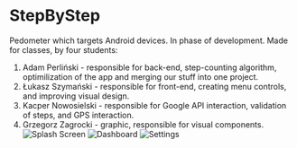 # StepByStep
Pedometer which targets Android devices. 
In phase of development.
Made for classes, by four students:
1. Adam Perliński - responsible for back-end, step-counting algorithm, optimilization of the app and merging our stuff into one project.
2. Łukasz Szymański - responsible for front-end, creating menu controls, and improving visual design.
3. Kacper Nowosielski - responsible for Google API interaction, validation of steps, and GPS interaction.
4. Grzegorz Zagrocki - graphic, responsible for visual components.
![Splash Screen](https://scontent-waw1-1.xx.fbcdn.net/v/t1.0-9/34790165_1550866485041273_7632518456813813760_n.jpg?_nc_cat=0&oh=47e3b635bb00a6e3515eae79e730cf3f&oe=5B7F0F04)
![Dashboard](https://scontent-waw1-1.xx.fbcdn.net/v/t1.0-9/34837154_1550866458374609_5747068504389976064_n.jpg?_nc_cat=0&oh=61d9dff59156d2feb6cbcbb8dc92239f&oe=5B7E9E64)
![Settings](https://scontent-waw1-1.xx.fbcdn.net/v/t1.0-9/34580043_1550866521707936_585559769369018368_n.jpg?_nc_cat=0&oh=31b4139d3bf20bd699fd07023ed31acf&oe=5B78C9F1)

